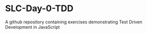 # SLC-Day-0-TDD
A github repository containing exercises demonstrating Test Driven Development in JavaScript 
